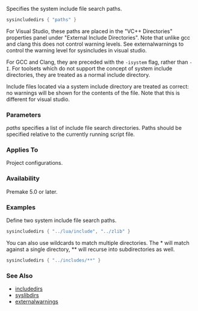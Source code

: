 Specifies the system include file search paths.

```lua
sysincludedirs { "paths" }
```

For Visual Studio, these paths are placed in the "VC++ Directories" properties panel under "External Include Directories". Note that unlike gcc and clang this does not control warning levels. See externalwarnings to control the warning level for sysincludes in visual studio.

For GCC and Clang, they are preceded with the `-isystem` flag, rather than `-I`. For toolsets which do not support the concept of system include directories, they are treated as a normal include directory.

Include files located via a system include directory are treated as correct: no warnings will be shown for the contents of the file.
Note that this is different for visual studio.

### Parameters ###

*paths* specifies a list of include file search directories. Paths should be specified relative to the currently running script file.

### Applies To ###

Project configurations.

### Availability ###

Premake 5.0 or later.

### Examples ###

Define two system include file search paths.

```lua
sysincludedirs { "../lua/include", "../zlib" }
```

You can also use wildcards to match multiple directories. The * will match against a single directory, ** will recurse into subdirectories as well.

```lua
sysincludedirs { "../includes/**" }
```

### See Also ###

* [includedirs](includedirs.md)
* [syslibdirs](syslibdirs.md)
* [externalwarnings](externalwarnings.md)
